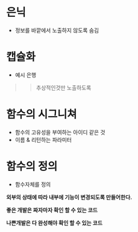 # 은닉

- 정보를 바깥에서 노출하지 않도록 숨김

# 캡슐화

- 예시 은행

> > 추상적인것만 노출하도록



# 함수의 시그니쳐

- 함수의 고유성을 부여하는 아이디 같은 것
- 이름 & 리턴하는 파라미터



# 함수의 정의

- 함수자체를 정의






**외부의 상태에 따라 내부에 기능이 변경되도록 만들어한다.**



**좋은 개발은 짜자마자 확인 할 수 있는 코드**

**나쁜개발은 다 완성해야 확인 할 수 있는 코드**

